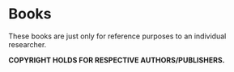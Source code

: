 # Books
These books are just only for reference purposes to an individual researcher.

**COPYRIGHT HOLDS FOR RESPECTIVE AUTHORS/PUBLISHERS.**
